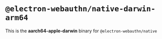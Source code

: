 # `@electron-webauthn/native-darwin-arm64`

This is the **aarch64-apple-darwin** binary for `@electron-webauthn/native`
